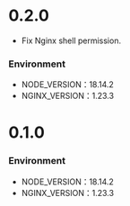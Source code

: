 # 0.2.0
- Fix Nginx shell permission.
### Environment
- NODE_VERSION：18.14.2
- NGINX_VERSION：1.23.3

# 0.1.0
### Environment
- NODE_VERSION：18.14.2
- NGINX_VERSION：1.23.3
